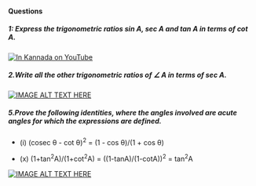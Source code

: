 
#### Questions
##### 1: Express the trigonometric ratios sin A, sec A and tan A in terms of cot A.

[![In Kannada on YouTube](https://img.youtube.com/vi/piqy3d9q_k8/1.jpg)](https://www.youtube.com/watch?v=piqy3d9q_k8)

##### 2.Write all the other trigonometric ratios of  &angle; A in terms of sec A.

[![IMAGE ALT TEXT HERE](https://img.youtube.com/vi/wCnzYvcNMI8/1.jpg)](https://www.youtube.com/watch?v=wCnzYvcNMI8)

##### 5.Prove the following identities, where the angles involved are acute angles for which the expressions are defined.
* (i) (cosec &theta; - cot &theta;)<sup>2</sup> = (1 - cos &theta;)/(1 + cos &theta;)


* (x) (1+tan<sup>2</sup>A)/(1+cot<sup>2</sup>A) = ((1-tanA)/(1-cotA))<sup>2</sup> = tan<sup>2</sup>A

[![IMAGE ALT TEXT HERE](https://img.youtube.com/vi/FbcCjgW-hQQ/1.jpg)](https://www.youtube.com/watch?v=FbcCjgW-hQQ)
